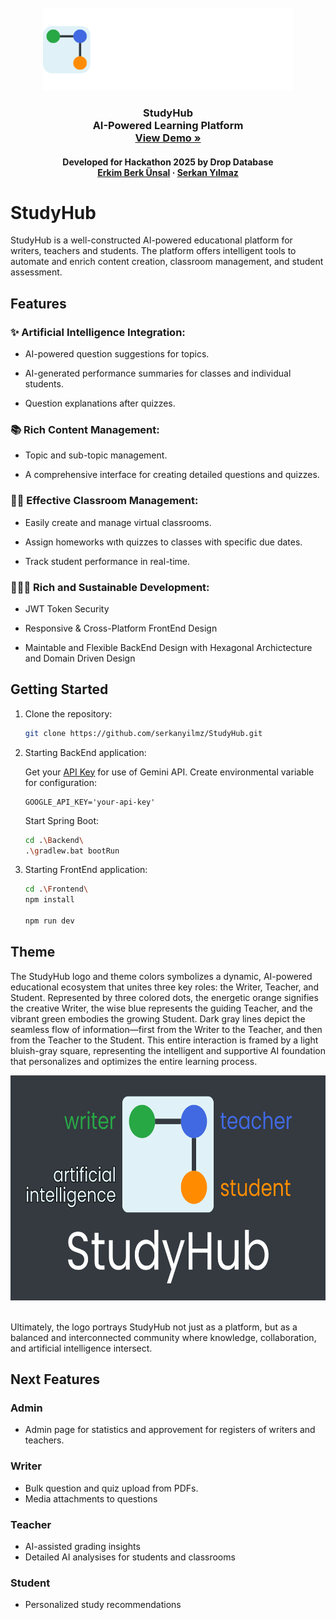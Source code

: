 <br />
<div align="center">
  <a href="https://github.com/serkanyilmz/StudyHub">
    <img src="Frontend\public\studyhub-logo-white-txt.png" alt="StudyHub Logo"  width="400" height="132">
  </a>

  <h3 align="center">
    StudyHub
    <br />
    AI-Powered Learning Platform
    <br />
    <a href="https://github.com/serkanyilmz/StudyHub"><strong>View Demo »</strong></a>
    <br />
    <h4>Developed for Hackathon 2025 by Drop Database</>
    <br />
    <a href="https://www.linkedin.com/in/erkimberk/">Erkim Berk Ünsal</a>
    &middot;
    <a href="https://www.linkedin.com/in/serkanyilm-z/">Serkan Yılmaz</a>
  </h3>
</div>

# StudyHub

StudyHub is a well-constructed AI-powered educatıonal platform for writers, teachers and students. The platform offers intelligent tools to automate and enrich content creation, classroom management, and student assessment.

## Features

### ✨ Artificial Intelligence Integration:

- AI-powered question suggestions for topics.

- AI-generated performance summaries for classes and individual students.

- Question explanations after quizzes.

### 📚 Rich Content Management:

- Topic and sub-topic management.

- A comprehensive interface for creating detailed questions and quizzes.


### 👨‍🏫 Effective Classroom Management:

- Easily create and manage virtual classrooms.

- Assign homeworks wıth quizzes to classes with specific due dates.

- Track student performance in real-time.

### 👨🏻‍💻 Rich and Sustainable Development:

- JWT Token Security

- Responsive & Cross-Platform FrontEnd Design

- Maintable and Flexible BackEnd Design with Hexagonal Archictecture and Domain Driven Design


## Getting Started

1. Clone the repository:
    ```bash
    git clone https://github.com/serkanyilmz/StudyHub.git
    ```
2. Starting BackEnd application:

    Get your 
    <a href="https://aistudio.google.com/apikey">API Key</a>
    for use of Gemini API.
    Create environmental variable for configuration:
    ```
    GOOGLE_API_KEY='your-api-key'
    ```
    Start Spring Boot:
    ```bash
    cd .\Backend\
    .\gradlew.bat bootRun
    ```
3. Starting FrontEnd application:
    ```bash
    cd .\Frontend\
    npm install

    npm run dev
    ```

## Theme

The StudyHub logo and theme colors symbolizes a dynamic, AI-powered educational ecosystem that unites three key roles: the Writer, Teacher, and Student. Represented by three colored dots, the energetic orange signifies the creative Writer, the wise blue represents the guiding Teacher, and the vibrant green embodies the growing Student. Dark gray lines depict the seamless flow of information—first from the Writer to the Teacher, and then from the Teacher to the Student. This entire interaction is framed by a light bluish-gray square, representing the intelligent and supportive AI foundation that personalizes and optimizes the entire learning process. 

<div align="center">
  <img src="Frontend\public\studyhub-banner.png" alt="StudyHub Theme Banner"  width="640" height="360">
</div>
<br/>

Ultimately, the logo portrays StudyHub not just as a platform, but as a balanced and interconnected community where knowledge, collaboration, and artificial intelligence intersect.

## Next Features
### Admin
- Admin page for statistics and approvement for registers of writers and teachers.
### Writer
- Bulk question and quiz upload from PDFs.
- Media attachments to questions
### Teacher
- AI-assisted grading insights
- Detailed AI analysises for students and classrooms
### Student
- Personalized study recommendations
